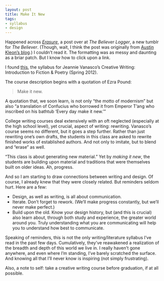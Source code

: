 ```yaml
---
layout: post
title: Make It New
tags:
- syllabus
- design
---
```


Happened across *[Erasure](http://believermag.tumblr.com/post/16114582853/michellelegro-the-syllabus-for-jeannies)*, a post over at *The Believer Logger*, a new tumblr for *The Believer*. (Though, wait, I think the post was originally from [Austin Kleon’s blog](http://tumblr.austinkleon.com/post/16093144201).) I couldn’t read it. The formatting was as messy and daunting as a briar patch. But I know how to click upon a link.

I found [this](http://dl.dropboxusercontent.com/u/1627174/syllabus.pdf), the syllabus for Jeannie Vanasco’s Creative Writing: Introduction to Fiction & Poetry (Spring 2012).

The course description begins with a quotation of Ezra Pound:

>Make it new.

A quotation that, we soon learn, is not only “the motto of modernism” but also “a translation of Confucius who borrowed it from Emperor T’ang who inscribed on his bathtub ‘Every day make it new.’”

College writing courses deal extensively with an oft neglected (especially at the high school level), yet crucial, aspect of writing: rewriting. Vanasco’s course seems no different, but it goes a step further. Rather than just rewriting one’s own drafts, the students in this class are asked to rewrite finished works of established authors. And not only to imitate, but to blend and “erase” as well.

“This class is about generating new material.” Yet by *making it new*, the students are building upon material and traditions that were themselves built on older ideas. Ah, progress.

And so I am starting to draw connections between writing and design. Of course, I already knew that they were closely related. But reminders seldom hurt. Here are a few:

* Design, as well as writing, is all about communication.
* Iterate. Don’t forget to rework. (We’ll make progress constantly, but we’ll never make perfect.)
* Build upon the old. Know your design history, but (and this is crucial) also learn about, through both study and experience, the greater world around you. Truly understanding what you are communicating will help you to understand how best to communicate.

Speaking of reminders, this is not the only writing/literature syllabus I’ve read in the past few days. Cumulatively, they’ve reawakened a realization of the breadth and depth of this world we live in. I really haven’t gone anywhere, and even where I’m standing, I’ve barely scratched the surface. And knowing all that I’ll never know is inspiring (not simply frustrating).

Also, a note to self: take a creative writing course before graduation, if at all possible.
